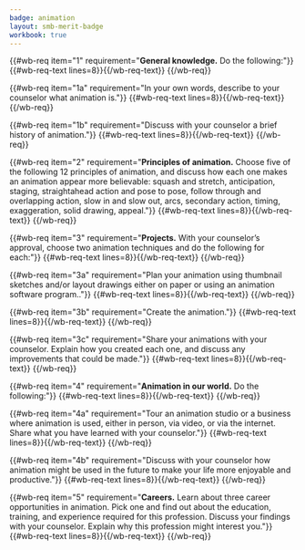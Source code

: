```yaml
---
badge: animation
layout: smb-merit-badge
workbook: true
---
```



{{#wb-req item="1" requirement="**General knowledge.** Do the following:"}}
{{#wb-req-text lines=8}}{{/wb-req-text}}
{{/wb-req}}

{{#wb-req item="1a" requirement="In your own words, describe to your counselor what animation is."}}
{{#wb-req-text lines=8}}{{/wb-req-text}}
{{/wb-req}}

{{#wb-req item="1b" requirement="Discuss with your counselor a brief history of animation."}}
{{#wb-req-text lines=8}}{{/wb-req-text}}
{{/wb-req}}

{{#wb-req item="2" requirement="**Principles of animation.** Choose five of the following 12 principles of animation, and discuss how each one makes an animation appear more believable: squash and stretch, anticipation, staging, straightahead action and pose to pose, follow through and overlapping action, slow in and slow out, arcs, secondary action, timing, exaggeration, solid drawing, appeal."}}
{{#wb-req-text lines=8}}{{/wb-req-text}}
{{/wb-req}}

{{#wb-req item="3" requirement="**Projects.** With your counselor’s approval, choose two animation techniques and do the following for each:"}}
{{#wb-req-text lines=8}}{{/wb-req-text}}
{{/wb-req}}

{{#wb-req item="3a" requirement="Plan your animation using thumbnail sketches and/or layout drawings either on paper or using an animation software program.."}}
{{#wb-req-text lines=8}}{{/wb-req-text}}
{{/wb-req}}

{{#wb-req item="3b" requirement="Create the animation."}}
{{#wb-req-text lines=8}}{{/wb-req-text}}
{{/wb-req}}

{{#wb-req item="3c" requirement="Share your animations with your counselor. Explain how you created each one, and discuss any improvements that could be made."}}
{{#wb-req-text lines=8}}{{/wb-req-text}}
{{/wb-req}}

{{#wb-req item="4" requirement="**Animation in our world.** Do the following:"}}
{{#wb-req-text lines=8}}{{/wb-req-text}}
{{/wb-req}}

{{#wb-req item="4a" requirement="Tour an animation studio or a business where animation is used, either in person, via video, or via the internet. Share what you have learned with your counselor."}}
{{#wb-req-text lines=8}}{{/wb-req-text}}
{{/wb-req}}

{{#wb-req item="4b" requirement="Discuss with your counselor how animation might be used in the future to make your life more enjoyable and productive."}}
{{#wb-req-text lines=8}}{{/wb-req-text}}
{{/wb-req}}

{{#wb-req item="5" requirement="**Careers.** Learn about three career opportunities in animation. Pick one and find out about the education, training, and experience required for this profession. Discuss your findings with your counselor. Explain why this profession might interest you."}}
{{#wb-req-text lines=8}}{{/wb-req-text}}
{{/wb-req}}
